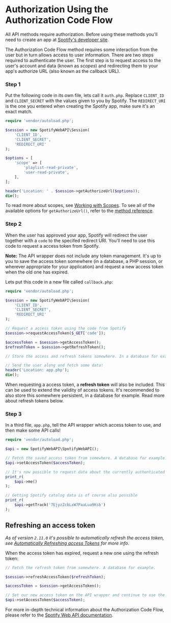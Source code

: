 # Authorization Using the Authorization Code Flow

All API methods require authorization. Before using these methods you'll need to create an app at [Spotify's developer site](https://developer.spotify.com/web-api/).

The Authorization Code Flow method requires some interaction from the user but in turn allows access to user information. There are two steps required to authenticate the user. The first step is to request access to the user's account and data (known as *scopes*) and redirecting them to your app's authorize URL (also known as the callback URL).

### Step 1
Put the following code in its own file, lets call it `auth.php`. Replace `CLIENT_ID` and `CLIENT_SECRET` with the values given to you by Spotify. The `REDIRECT_URI` is the one you entered when creating the Spotify app, make sure it's an exact match.

```php
require 'vendor/autoload.php';

$session = new SpotifyWebAPI\Session(
    'CLIENT_ID',
    'CLIENT_SECRET',
    'REDIRECT_URI'
);

$options = [
    'scope' => [
        'playlist-read-private',
        'user-read-private',
    ],
];

header('Location: ' . $session->getAuthorizeUrl($options));
die();
```

To read more about scopes, see [Working with Scopes](/docs/examples/working-with-scopes.md). To see all of the available options for `getAuthorizeUrl()`, refer to the [method reference](/docs/method-reference/Session.md#getauthorizeurl).

### Step 2
When the user has approved your app, Spotify will redirect the user together with a `code` to the specifed redirect URI. You'll need to use this code to request a access token from Spotify.

__Note:__ The API wrapper does not include any token management. It's up to you to save the access token somewhere (in a database, a PHP session, or wherever appropriate for your application) and request a new access token when the old one has expired.

Lets put this code in a new file called `callback.php`:

```php
require 'vendor/autoload.php';

$session = new SpotifyWebAPI\Session(
    'CLIENT_ID',
    'CLIENT_SECRET',
    'REDIRECT_URI'
);

// Request a access token using the code from Spotify
$session->requestAccessToken($_GET['code']);

$accessToken = $session->getAccessToken();
$refreshToken = $session->getRefreshToken();

// Store the access and refresh tokens somewhere. In a database for example.

// Send the user along and fetch some data!
header('Location: app.php');
die();
```

When requesting a access token, a **refresh token** will also be included. This can be used to extend the validity of access tokens. It's recommended to also store this somewhere persistent, in a database for example. Read more about refresh tokens below.

### Step 3
In a third file, `app.php`, tell the API wrapper which access token to use, and then make some API calls!

```php
require 'vendor/autoload.php';

$api = new SpotifyWebAPI\SpotifyWebAPI();

// Fetch the saved access token from somewhere. A database for example.
$api->setAccessToken($accessToken);

// It's now possible to request data about the currently authenticated user
print_r(
    $api->me()
);

// Getting Spotify catalog data is of course also possible
print_r(
    $api->getTrack('7EjyzZcbLxW7PaaLua9Ksb')
);
```

## Refreshing an access token
_As of version `2.11.0` it's possible to automatically refresh the access token, see [Automatically Refreshing access Tokens](automatically-refreshing-access-tokens.md) for more info._

When the access token has expired, request a new one using the refresh token:

```php
// Fetch the refresh token from somewhere. A database for example.

$session->refreshAccessToken($refreshToken);

$accessToken = $session->getAccessToken();

// Set our new access token on the API wrapper and continue to use the API as usual
$api->setAccessToken($accessToken);
```

For more in-depth technical information about the Authorization Code Flow, please refer to the [Spotify Web API documentation](https://developer.spotify.com/web-api/authorization-guide/#authorization_code_flow).
